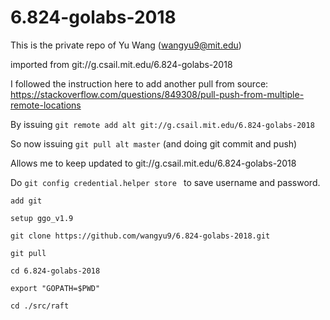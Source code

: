 # 6.824-golabs-2018

This is the private repo of Yu Wang (wangyu9@mit.edu)

imported from git://g.csail.mit.edu/6.824-golabs-2018


I followed the instruction here to add another pull from source:
https://stackoverflow.com/questions/849308/pull-push-from-multiple-remote-locations

By issuing
`git remote add alt git://g.csail.mit.edu/6.824-golabs-2018`

So now issuing
`git pull alt master`
(and doing git commit and push)

Allows me to keep updated to git://g.csail.mit.edu/6.824-golabs-2018

Do
`git config credential.helper store `
to save username and password.

`add git`

`setup ggo_v1.9`

`git clone https://github.com/wangyu9/6.824-golabs-2018.git`

`git pull`

`cd 6.824-golabs-2018`

`export "GOPATH=$PWD"`

`cd ./src/raft`
